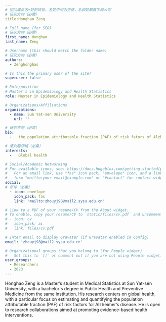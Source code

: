 ```yaml
---
# 团队成员名+姓的拼音，名姓中间为空格，名和姓都首字母大写
# 研究方向（必需）
title:Honghao Zeng

# Full name (for SEO)
# 研究方向（必需）
first_name: Honghao
last_name: Zeng

# Username (this should match the folder name)
# 研究方向（必需）
authors:
  - Zenghonghao

# Is this the primary user of the site?
superuser: false

# Role/position
# Master's in Epidemiology and Health Statistics
role: Master in Epidemiology and Health Statistics

# Organizations/Affiliations
organizations:
  - name: Sun Yat-sen University
    url: ''

# 研究方向（必需）
bio:
  -   the population attributable fraction (PAF) of risk fators of Alzheimer’s disease 

# 感兴趣领域（必需）
interests:
  -   Global health

# Social/Academic Networking
# For available icons, see: https://docs.hugoblox.com/getting-started/page-builder/#icons
#   For an email link, use "fas" icon pack, "envelope" icon, and a link in the
#   form "mailto:your-email@example.com" or "#contact" for contact widget.
social:
# 邮件（必需）
  - icon: envelope
    icon_pack: fas
    link: "mailto:zhouyj98@mail2.sysu.edu.cn"

# Link to a PDF of your resume/CV from the About widget.
# To enable, copy your resume/CV to `static/files/cv.pdf` and uncomment the lines below.
# - icon: cv
#   icon_pack: ai
#   link: files/cv.pdf

# Enter email to display Gravatar (if Gravatar enabled in Config)
email: 'zhouyj98@mail2.sysu.edu.cn'

# Organizational groups that you belong to (for People widget)
#   Set this to `[]` or comment out if you are not using People widget.
user_groups:
  - Researchers
  - 2023
---
```


Honghao Zeng is a Master’s student in Medical Statistics at Sun Yat-sen University, with a bachelor's degree in Public Health and Preventive Medicine from the same institution. His research centers on global health, with a particular focus on estimating and quantifying the population attributable fraction (PAF) of risk factors for Alzheimer’s disease. He is open to research collaborations aimed at promoting evidence-based health interventions.

